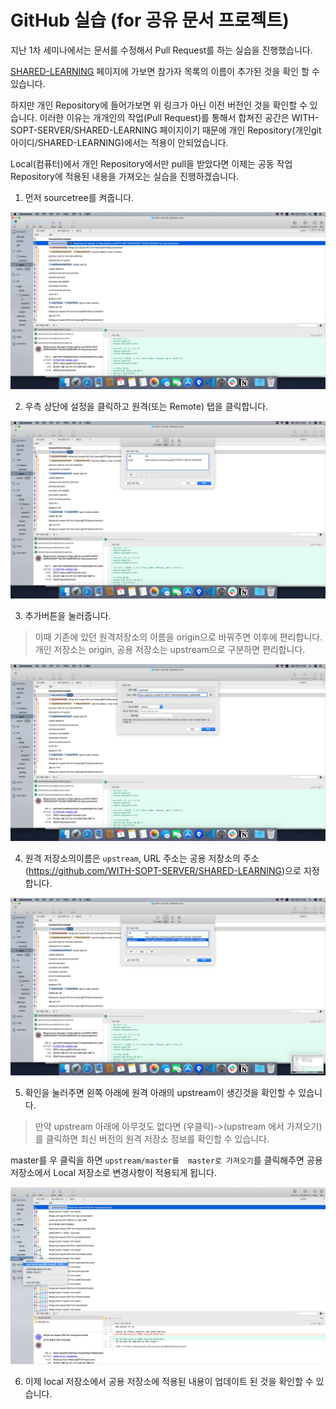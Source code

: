 # GitHub 실습 (for 공유 문서 프로젝트)

지난 1차 세미나에서는 문서를 수정해서 Pull Request를 하는 실습을 진행했습니다.

[SHARED-LEARNING](https://github.com/WITH-SOPT-SERVER/SHARED-LEARNING) 페이지에 가보면
참가자 목록의 이름이 추가된 것을 확인 할 수 있습니다.

하지만 개인 Repository에 들어가보면 위 링크가 아닌 이전 버전인 것을 확인할 수 있습니다.
이러한 이유는 개개인의 작업(Pull Request)를 통해서 합쳐진 공간은 WITH-SOPT-SERVER/SHARED-LEARNING 페이지이기 때문에
개인 Repository(개인git아이디/SHARED-LEARNING)에서는 적용이 안되었습니다.

Local(컴퓨터)에서 개인 Repository에서만 pull을 받았다면 이제는 공동 작업 Repository에 적용된 내용을 가져오는 실습을 진행하겠습니다.

1. 먼저 sourcetree를 켜줍니다.

![screenSh](./img/screensh_sourcetree.png)

2. 우측 상단에 설정을 클릭하고 원격(또는 Remote) 탭을 클릭합니다.

![screenSh](./img/screensh_sourcetree_settings.png)

3. 추가버튼을 눌러줍니다.

> 이때 기존에 있던 원격저장소의 이름을 origin으로 바꿔주면 이후에 편리합니다. 개인 저장소는 origin, 공용 저장소는 upstream으로 구분하면 편리합니다.

![screenSH](./img/screensh_sourcetree_settings_upstream.png)

4. 원격 저장소의이름은 `upstream`, URL 주소는 공용 저장소의 주소(https://github.com/WITH-SOPT-SERVER/SHARED-LEARNING)으로 지정합니다.


![screenSH](./img/screensh_sourcetree_settings_remote.png)

5. 확인을 눌러주면 왼쪽 아래에 원격 아래의 upstream이 생긴것을 확인할 수 있습니다.

> 만약 upstream 아래에 아무것도 없다면 (우클릭)->(upstream 에서 가져오기) 를 클릭하면 최신 버전의 원격 저장소 정보를 확인할 수 있습니다.

master를 우 클릭을 하면 `upstream/master를  master로 가져오기`를 클릭해주면 공용 저장소에서 Local 저장소로 변경사항이 적용되게 됩니다.

![screenSH](./img/screensh_get_from_upstream.png)


6. 이제 local 저장소에서 공용 저장소에 적용된 내용이 업데이트 된 것을 확인할 수 있습니다.

